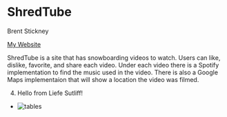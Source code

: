 # ShredTube
Brent Stickney

[My Website](https://shredtube.onrender.com)

ShredTube is a site that has snowboarding videos to watch.
Users can like, dislike, favorite, and share each video.
Under each video there is a Spotify implementation to find
the music used in the video. There is also a Google Maps
implementaion that will show a location the video was filmed.

4. Hello from Liefe Sutliff!

- ![tables](./images/tables.png)
